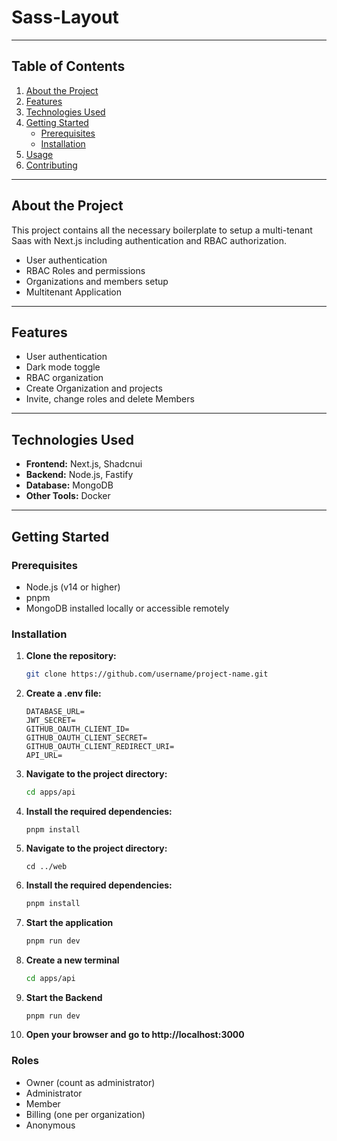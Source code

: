 # **Sass-Layout**  
---

## **Table of Contents**  
1. [About the Project](#about-the-project)  
2. [Features](#features)  
3. [Technologies Used](#technologies-used)  
4. [Getting Started](#getting-started)  
    - [Prerequisites](#prerequisites)  
    - [Installation](#installation)  
5. [Usage](#usage)  
6. [Contributing](#contributing)  

---

## **About the Project**  
This project contains all the necessary boilerplate to setup a multi-tenant Saas with Next.js including authentication and RBAC authorization.

- User authentication
- RBAC Roles and permissions
- Organizations and members setup
- Multitenant Application

---

## **Features**  
- User authentication  
- Dark mode toggle  
- RBAC organization
- Create Organization and projects
- Invite, change roles and delete Members
---

## **Technologies Used**  
- **Frontend:** Next.js, Shadcnui 
- **Backend:** Node.js, Fastify
- **Database:** MongoDB  
- **Other Tools:** Docker

---

## **Getting Started**  

### **Prerequisites**  
- Node.js (v14 or higher)  
- pnpm
- MongoDB installed locally or accessible remotely  

### **Installation**  
1. **Clone the repository:**  
   ```bash  
   git clone https://github.com/username/project-name.git 
   ```
2. **Create a .env file:**    
   ```
   DATABASE_URL=
   JWT_SECRET=
   GITHUB_OAUTH_CLIENT_ID=
   GITHUB_OAUTH_CLIENT_SECRET=
   GITHUB_OAUTH_CLIENT_REDIRECT_URI=
   API_URL=
   ```
2. **Navigate to the project directory:**
   ```bash
   cd apps/api
   ```

3. **Install the required dependencies:**
   ```
   pnpm install
   ```

4. **Navigate to the project directory:**
   ```
   cd ../web
   ```

5. **Install the required dependencies:**
   ```bash
   pnpm install
   ```

6. **Start the application**
   ```bash
   pnpm run dev
   ```

7. **Create a new terminal**
   ```bash
   cd apps/api
   ```

8. **Start the Backend**
   ```bash
   pnpm run dev
   ```

9. **Open your browser and go to http://localhost:3000**

### Roles

- Owner (count as administrator)
- Administrator
- Member
- Billing (one per organization)
- Anonymous
